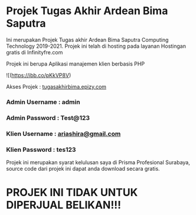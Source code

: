 # Projek Tugas Akhir Ardean Bima Saputra

 Ini merupakan Projek Tugas akhir Ardean Bima Saputra Computing Technology 2019-2021. Projek ini telah di hosting pada layanan Hostingan gratis di Infinityfre.com
 
 Projek ini berupa Aplikasi manajemen klien berbasis PHP
 
 ![(https://ibb.co/pKkVP8V)
 
 Akses Projek : [tugasakhirbima.epizy.com](tugasakhirbima.epizy.com)
 
 ### Admin Username : admin
 
 ### Admin Password : Test@123
 
 ### Klien Username : ariashira@gmail.com
 
 ### Klien Password : tes123
 
 Projek ini merupakan syarat kelulusan saya di Prisma Profesional Surabaya, source code dari projek ini dapat anda download secara gratis.
 
 # PROJEK INI TIDAK UNTUK DIPERJUAL BELIKAN!!!
